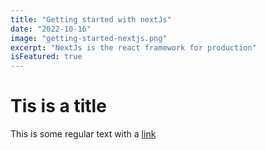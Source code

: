 ```yaml
---
title: "Getting started with nextJs"
date: "2022-10-16"
image: "getting-started-nextjs.png"
excerpt: "NextJs is the react framework for production"
isFeatured: true
---
```


# Tis is a title

This is some regular text with a [link](https://google.com)
